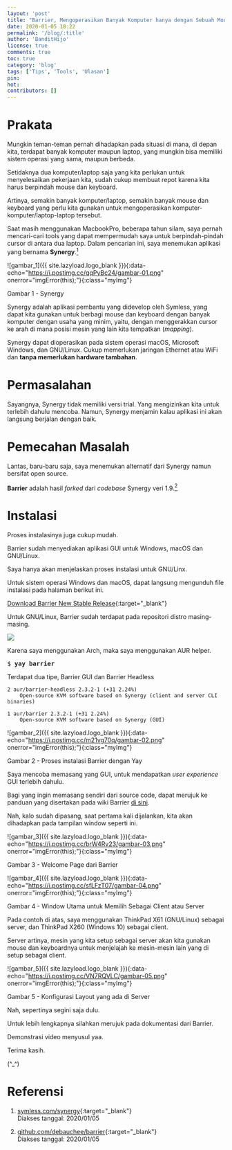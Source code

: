 ```yaml
---
layout: 'post'
title: "Barrier, Mengoperasikan Banyak Komputer hanya dengan Sebuah Mouse dan Keyboard"
date: 2020-01-05 18:22
permalink: '/blog/:title'
author: 'BanditHijo'
license: true
comments: true
toc: true
category: 'blog'
tags: ['Tips', 'Tools', 'Ulasan']
pin:
hot:
contributors: []
---
```


<!-- BANNER OF THE POST -->
<!-- <img class="post&#45;body&#45;img" src="{{ site.lazyload.logo_blank_banner }}" data&#45;echo="#" alt="banner"> -->

# Prakata

Mungkin teman-teman pernah dihadapkan pada situasi di mana, di depan kita, terdapat banyak komputer maupun laptop, yang mungkin bisa memiliki sistem operasi yang sama, maupun berbeda.

Setidaknya dua komputer/laptop saja yang kita perlukan untuk menyelesaikan pekerjaan kita, sudah cukup membuat repot karena kita harus berpindah mouse dan keyboard.

Artinya, semakin banyak komputer/laptop, semakin banyak mouse dan keyboard yang perlu kita gunakan untuk mengoperasikan komputer-komputer/laptop-laptop tersebut.

Saat masih menggunakan MacbookPro, beberapa tahun silam, saya pernah mencari-cari tools yang dapat mempermudah saya untuk berpindah-pindah cursor di antara dua laptop. Dalam pencarian ini, saya menemukan aplikasi yang bernama **Synergy**.[<sup>1</sup>](#referensi)

![gambar_1]({{ site.lazyload.logo_blank }}){:data-echo="https://i.postimg.cc/qqPyBc24/gambar-01.png" onerror="imgError(this);"}{:class="myImg"}
<p class="img-caption">Gambar 1 - Synergy</p>

Synergy adalah aplikasi pembantu yang didevelop oleh Symless, yang dapat kita gunakan untuk berbagi mouse dan keyboard dengan banyak komputer  dengan usaha yang minim, yaitu, dengan menggerakkan cursor ke arah di mana posisi mesin yang lain kita tempatkan (*mapping*).

Synergy dapat dioperasikan pada sistem operasi macOS, Microsoft Windows, dan GNU/Linux. Cukup memerlukan jaringan Ethernet atau WiFi dan **tanpa memerlukan hardware tambahan**.

# Permasalahan

Sayangnya, Synergy tidak memiliki versi trial. Yang mengizinkan kita untuk terlebih dahulu mencoba. Namun, Synergy menjamin kalau aplikasi ini akan langsung berjalan dengan baik.

# Pemecahan Masalah

Lantas, baru-baru saja, saya menemukan alternatif dari Synergy namun bersifat open source.

**Barrier** adalah hasil *forked* dari *codebase* Synergy veri 1.9.[<sup>2</sup>](#referensi)

# Instalasi

Proses instalasinya juga cukup mudah.

Barrier sudah menyediakan aplikasi GUI untuk Windows, macOS dan GNU/Linux.

Saya hanya akan menjelaskan proses instalasi untuk GNU/Linx.

Untuk sistem operasi Windows dan macOS, dapat langsung mengunduh file instalasi pada halaman berikut ini.

[Download Barrier New Stable Release](https://github.com/debauchee/barrier/releases){:target="_blank"}

Untuk GNU/Linux, Barrier sudah terdapat pada repositori distro masing-masing.

<a href="https://repology.org/project/barrier/versions">
<img src="https://repology.org/badge/vertical-allrepos/barrier.svg" style="margin:0;" onerror="imgError(this);">
</a>

Karena saya menggunakan Arch, maka saya menggunakan AUR helper.

<pre>
$ <b>yay barrier</b>
</pre>

Terdapat dua tipe, Barrier GUI dan Barrier Headless

```
2 aur/barrier-headless 2.3.2-1 (+31 2.24%)
    Open-source KVM software based on Synergy (client and server CLI binaries)

1 aur/barrier 2.3.2-1 (+31 2.24%)
    Open-source KVM software based on Synergy (GUI)
```

![gambar_2]({{ site.lazyload.logo_blank }}){:data-echo="https://i.postimg.cc/m21vg70q/gambar-02.png" onerror="imgError(this);"}{:class="myImg"}
<p class="img-caption">Gambar 2 - Proses instalasi Barrier dengan Yay</p>

Saya mencoba memasang yang GUI, untuk mendapatkan *user experience* GUI terlebih dahulu.

Bagi yang ingin memasang sendiri dari source code, dapat merujuk ke panduan yang disertakan pada wiki Barrier [di sini](https://github.com/debauchee/barrier/wiki/Building-on-Linux).

Nah, kalo sudah dipasang, saat pertama kali dijalankan, kita akan dihadapkan pada tampilan window seperti ini.

![gambar_3]({{ site.lazyload.logo_blank }}){:data-echo="https://i.postimg.cc/brW4Rv23/gambar-03.png" onerror="imgError(this);"}{:class="myImg"}
<p class="img-caption">Gambar 3 - Welcome Page dari Barrier</p>

![gambar_4]({{ site.lazyload.logo_blank }}){:data-echo="https://i.postimg.cc/sfLFzT07/gambar-04.png" onerror="imgError(this);"}{:class="myImg"}
<p class="img-caption">Gambar 4 - Window Utama untuk Memilih Sebagai Client atau Server</p>

Pada contoh di atas, saya menggunakan ThinkPad X61 (GNU/Linux) sebagai server, dan ThinkPad X260 (Windows 10) sebagai client.

Server artinya, mesin yang kita setup sebagai server akan kita gunakan mouse dan keyboardnya untuk menjelajah ke mesin-mesin lain yang di setup sebagai client.

![gambar_5]({{ site.lazyload.logo_blank }}){:data-echo="https://i.postimg.cc/VN7RQVLC/gambar-05.png" onerror="imgError(this);"}{:class="myImg"}
<p class="img-caption">Gambar 5 - Konfigurasi Layout yang ada di Server</p>

Nah, sepertinya segini saja dulu.

Untuk lebih lengkapnya silahkan merujuk pada dokumentasi dari Barrier.

Demonstrasi video menyusul yaa.

Terima kasih.

(^_^)





# Referensi

1. [symless.com/synergy](https://symless.com/synergy){:target="_blank"}
<br>Diakses tanggal: 2020/01/05

2. [github.com/debauchee/barrier](https://github.com/debauchee/barrier){:target="_blank"}
<br>Diakses tanggal: 2020/01/05
